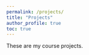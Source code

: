 ```yaml
---
permalink: /projects/
title: "Projects"
author_profile: true
toc: true
---
```

These are my course projects.
